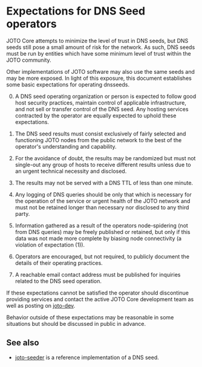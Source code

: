 Expectations for DNS Seed operators
====================================

JOTO Core attempts to minimize the level of trust in DNS seeds,
but DNS seeds still pose a small amount of risk for the network.
As such, DNS seeds must be run by entities which have some minimum
level of trust within the JOTO community.

Other implementations of JOTO software may also use the same
seeds and may be more exposed. In light of this exposure, this
document establishes some basic expectations for operating dnsseeds.

0. A DNS seed operating organization or person is expected to follow good
host security practices, maintain control of applicable infrastructure,
and not sell or transfer control of the DNS seed. Any hosting services
contracted by the operator are equally expected to uphold these expectations.

1. The DNS seed results must consist exclusively of fairly selected and
functioning JOTO nodes from the public network to the best of the
operator's understanding and capability.

2. For the avoidance of doubt, the results may be randomized but must not
single-out any group of hosts to receive different results unless due to an
urgent technical necessity and disclosed.

3. The results may not be served with a DNS TTL of less than one minute.

4. Any logging of DNS queries should be only that which is necessary
for the operation of the service or urgent health of the JOTO
network and must not be retained longer than necessary nor disclosed
to any third party.

5. Information gathered as a result of the operators node-spidering
(not from DNS queries) may be freely published or retained, but only
if this data was not made more complete by biasing node connectivity
(a violation of expectation (1)).

6. Operators are encouraged, but not required, to publicly document the
details of their operating practices.

7. A reachable email contact address must be published for inquiries
related to the DNS seed operation.

If these expectations cannot be satisfied the operator should
discontinue providing services and contact the active JOTO
Core development team as well as posting on
[joto-dev](https://lists.linuxfoundation.org/mailman/listinfo/joto-dev).

Behavior outside of these expectations may be reasonable in some
situations but should be discussed in public in advance.

See also
----------
- [joto-seeder](https://github.com/sipa/joto-seeder) is a reference implementation of a DNS seed.
